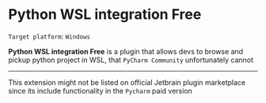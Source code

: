 # Python WSL integration Free

<!-- Plugin description -->
`Target platform`: `Windows`

**Python WSL integration Free** is a plugin that allows devs to browse and pickup python project in WSL, that `PyCharm Community` unfortunately cannot

***

This extension might not be listed on official Jetbrain plugin marketplace since its include functionality in the `Pycharm` paid version

<!-- Plugin description end -->

